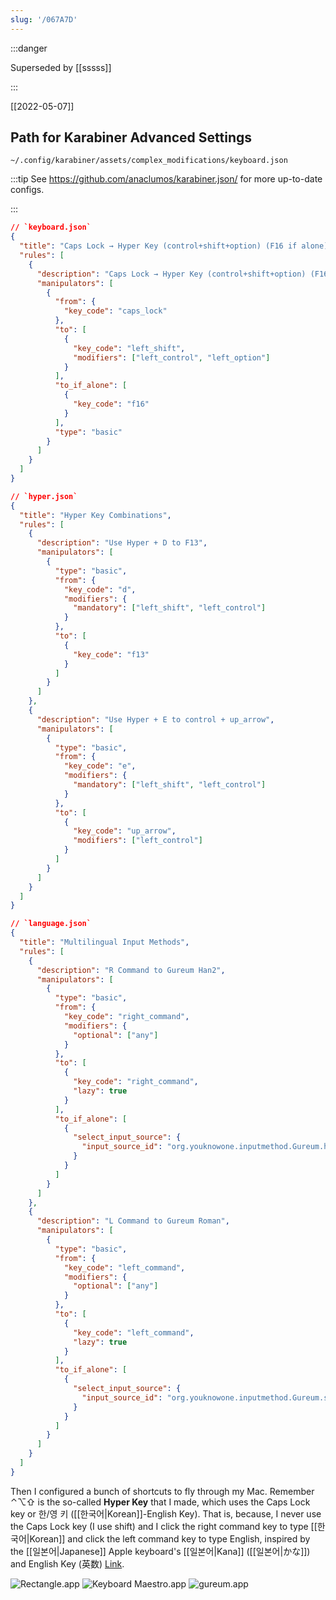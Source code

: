 ```yaml
---
slug: '/067A7D'
---
```


:::danger

Superseded by [[sssss]]

:::

[[2022-05-07]]

## Path for Karabiner Advanced Settings

```
~/.config/karabiner/assets/complex_modifications/keyboard.json
```

:::tip
See https://github.com/anaclumos/karabiner.json/ for more up-to-date configs.

:::

```json
// `keyboard.json`
{
  "title": "Caps Lock → Hyper Key (control+shift+option) (F16 if alone)",
  "rules": [
    {
      "description": "Caps Lock → Hyper Key (control+shift+option) (F16 if alone)",
      "manipulators": [
        {
          "from": {
            "key_code": "caps_lock"
          },
          "to": [
            {
              "key_code": "left_shift",
              "modifiers": ["left_control", "left_option"]
            }
          ],
          "to_if_alone": [
            {
              "key_code": "f16"
            }
          ],
          "type": "basic"
        }
      ]
    }
  ]
}
```

```json
// `hyper.json`
{
  "title": "Hyper Key Combinations",
  "rules": [
    {
      "description": "Use Hyper + D to F13",
      "manipulators": [
        {
          "type": "basic",
          "from": {
            "key_code": "d",
            "modifiers": {
              "mandatory": ["left_shift", "left_control"]
            }
          },
          "to": [
            {
              "key_code": "f13"
            }
          ]
        }
      ]
    },
    {
      "description": "Use Hyper + E to control + up_arrow",
      "manipulators": [
        {
          "type": "basic",
          "from": {
            "key_code": "e",
            "modifiers": {
              "mandatory": ["left_shift", "left_control"]
            }
          },
          "to": [
            {
              "key_code": "up_arrow",
              "modifiers": ["left_control"]
            }
          ]
        }
      ]
    }
  ]
}
```

```json
// `language.json`
{
  "title": "Multilingual Input Methods",
  "rules": [
    {
      "description": "R Command to Gureum Han2",
      "manipulators": [
        {
          "type": "basic",
          "from": {
            "key_code": "right_command",
            "modifiers": {
              "optional": ["any"]
            }
          },
          "to": [
            {
              "key_code": "right_command",
              "lazy": true
            }
          ],
          "to_if_alone": [
            {
              "select_input_source": {
                "input_source_id": "org.youknowone.inputmethod.Gureum.han2"
              }
            }
          ]
        }
      ]
    },
    {
      "description": "L Command to Gureum Roman",
      "manipulators": [
        {
          "type": "basic",
          "from": {
            "key_code": "left_command",
            "modifiers": {
              "optional": ["any"]
            }
          },
          "to": [
            {
              "key_code": "left_command",
              "lazy": true
            }
          ],
          "to_if_alone": [
            {
              "select_input_source": {
                "input_source_id": "org.youknowone.inputmethod.Gureum.system"
              }
            }
          ]
        }
      ]
    }
  ]
}
```

Then I configured a bunch of shortcuts to fly through my Mac. Remember ⌃⌥⇧ is the so-called **Hyper Key** that I made, which uses the Caps Lock key or 한/영 키 ([[한국어|Korean]]-English Key). That is, because, I never use the Caps Lock key (I use shift) and I click the right command key to type [[한국어|Korean]] and click the left command key to type English, inspired by the [[일본어|Japanese]] Apple keyboard's [[일본어|Kana]] ([[일본어|かな]]) and English Key (英数) [Link](https://en.wikipedia.org/wiki/Language_input_keys#:~:text=Apple%20keyboards%20designed%20for%20Mac%20OS%20X%20have%20two%20language%20input%20keys).

![Rectangle.app](../assets/114E35.png)
![Keyboard Maestro.app](../assets/D8503F.png)
![gureum.app](../assets/41DB93.png)
